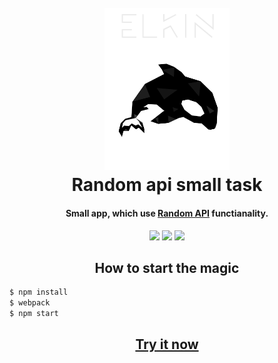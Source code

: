 <h1 align="center">
  <br>
  <a href="https://github.com/elkinny">
    <img src="https://raw.githubusercontent.com/elkinny/Curriculum-Vitae/master/ekins_logo.png" alt="Markdownify" width="200">    
  </a>
  <br>
    Random api small task
  <br>
</h1>

<h4 align="center">Small app, which use <a href="https://randomapi.com" target="_blank">Random API</a> functianality.</h4>

<p align="center">
    <img src="https://forthebadge.com/images/badges/built-by-codebabes.svg">
    <img src="https://forthebadge.com/images/badges/made-with-javascript.svg">
    <img src="https://forthebadge.com/images/badges/powered-by-electricity.svg">
</p>

<h2 align="center"> How to start the magic </h2>

```sh
$ npm install
$ webpack
$ npm start
```

<h2 align="center">
  <a href="https://elkinny.github.io/Random-API/">Try it now</a>
</h2>
